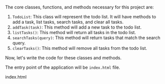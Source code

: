 The core classes, functions, and methods necessary for this project are:

1. `TodoList`: This class will represent the todo list. It will have methods to add a task, list tasks, search tasks, and clear all tasks.
2. `addTask(task)`: This method will add a new task to the todo list.
3. `listTasks()`: This method will return all tasks in the todo list.
4. `searchTasks(query)`: This method will return tasks that match the search query.
5. `clearTasks()`: This method will remove all tasks from the todo list.

Now, let's write the code for these classes and methods.

The entry point of the application will be `index.html` file.

index.html
